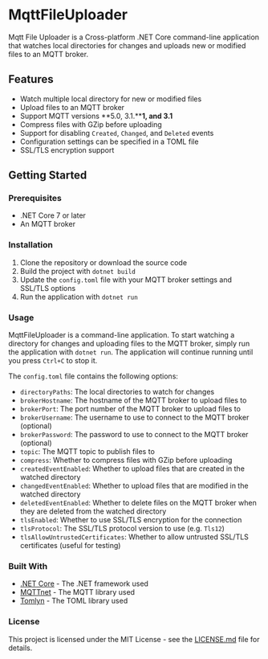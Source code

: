 # MqttFileUploader

Mqtt File Uploader is a Cross-platform .NET Core command-line application that watches local directories for changes and uploads new or modified files to an MQTT broker.

## Features

* Watch multiple local directory for new or modified files
* Upload files to an MQTT broker
* Support MQTT versions **5.0, 3.1.****1, and 3.1**
* Compress files with GZip before uploading
* Support for disabling `Created`, `Changed`, and `Deleted` events
* Configuration settings can be specified in a TOML file
* SSL/TLS encryption support

## Getting Started

### Prerequisites

* .NET Core 7 or later
* An MQTT broker

### Installation

1. Clone the repository or download the source code
2. Build the project with `dotnet build`
3. Update the `config.toml` file with your MQTT broker settings and SSL/TLS options
4. Run the application with `dotnet run`

### Usage

MqttFileUploader is a command-line application. To start watching a directory for changes and uploading files to the MQTT broker, simply run the application with `dotnet run`. The application will continue running until you press `Ctrl+C` to stop it.

The `config.toml` file contains the following options:

* `directoryPaths`: The local directories to watch for changes
* `brokerHostname`: The hostname of the MQTT broker to upload files to
* `brokerPort`: The port number of the MQTT broker to upload files to
* `brokerUsername`: The username to use to connect to the MQTT broker (optional)
* `brokerPassword`: The password to use to connect to the MQTT broker (optional)
* `topic`: The MQTT topic to publish files to
* `compress`: Whether to compress files with GZip before uploading
* `createdEventEnabled`: Whether to upload files that are created in the watched directory
* `changedEventEnabled`: Whether to upload files that are modified in the watched directory
* `deletedEventEnabled`: Whether to delete files on the MQTT broker when they are deleted from the watched directory
* `tlsEnabled`: Whether to use SSL/TLS encryption for the connection
* `tlsProtocol`: The SSL/TLS protocol version to use (e.g. `Tls12`)
* `tlsAllowUntrustedCertificates`: Whether to allow untrusted SSL/TLS certificates (useful for testing)

### Built With

* [.NET Core](https://dotnet.microsoft.com/) - The .NET framework used
* [MQTTnet](https://github.com/chkr1011/MQTTnet) - The MQTT library used
* [Tomlyn](https://github.com/xoofx/Tomlyn) - The TOML library used

### License

This project is licensed under the MIT License - see the [LICENSE.md](LICENSE.md) file for details.
